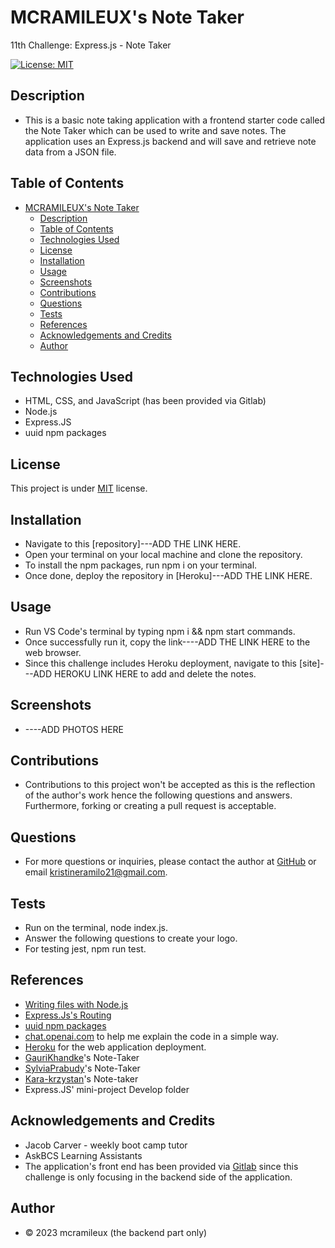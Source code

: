 # MCRAMILEUX's Note Taker
11th Challenge: Express.js - Note Taker

[![License: MIT](https://img.shields.io/badge/License-MIT-blue.svg)](https://opensource.org/licenses/MIT)

## Description
- This is a basic note taking application with a frontend starter code called the Note Taker which can be used to write and save notes. The application uses an Express.js backend and will save and retrieve note data from a JSON file.

## Table of Contents
- [MCRAMILEUX's Note Taker](#mcramileuxs-note-taker)
  - [Description](#description)
  - [Table of Contents](#table-of-contents)
  - [Technologies Used](#technologies-used)
  - [License](#license)
  - [Installation](#installation)
  - [Usage](#usage)
  - [Screenshots](#screenshots)
  - [Contributions](#contributions)
  - [Questions](#questions)
  - [Tests](#tests)
  - [References](#references)
  - [Acknowledgements and Credits](#acknowledgements-and-credits)
  - [Author](#author)

## Technologies Used
* HTML, CSS, and JavaScript (has been provided via Gitlab)
* Node.js
* Express.JS
* uuid npm packages

## License
This project is under [MIT](https://choosealicense.com/licenses/mit/) license.

## Installation
* Navigate to this [repository]---ADD THE LINK HERE.
* Open your terminal on your local machine and clone the repository.
* To install the npm packages, run npm i on your terminal.
* Once done, deploy the repository in [Heroku]---ADD THE LINK HERE.

## Usage
* Run VS Code's terminal by typing npm i && npm start commands.
* Once successfully run it, copy the link----ADD THE LINK HERE to the web browser.
* Since this challenge includes Heroku deployment, navigate to this [site]---ADD HEROKU LINK HERE to add and delete the notes.

## Screenshots 
* ----ADD PHOTOS HERE

## Contributions
* Contributions to this project won't be accepted as this is the reflection of the author's work hence the following questions and answers. Furthermore, forking or creating a pull request is acceptable.


## Questions
* For more questions or inquiries, please contact the author at [GitHub](https://github.com/mcramileux) or email kristineramilo21@gmail.com.
  
## Tests
* Run on the terminal, node index.js.
* Answer the following questions to create your logo.
* For testing jest, npm run test.

## References
* [Writing files with Node.js](https://nodejs.dev/en/learn/writing-files-with-nodejs/)
* [Express.Js's Routing](https://expressjs.com/en/guide/routing.html)
* [uuid npm packages](https://www.npmjs.com/package/uuid)
* [chat.openai.com](http://chat.openai.com) to help me explain the code in a simple way.
* [Heroku](https://devcenter.heroku.com/) for the web application deployment.
* [GauriKhandke](https://github.com/GauriKhandke/Note-Taker)'s Note-Taker
* [SylviaPrabudy](https://github.com/sylviaprabudy/note-taker/tree/master)'s Note-Taker
* [Kara-krzystan](https://github.com/kara-krzystan/note-taker)'s Note-taker 
* Express.JS' mini-project Develop folder

## Acknowledgements and Credits
- Jacob Carver - weekly boot camp tutor
- AskBCS Learning Assistants
- The application's front end has been provided via [Gitlab](https://git.bootcampcontent.com/University-of-Adelaide/UADEL-VIRT-FSF-PT-03-2023-U-LOLC/-/tree/main/11-Express/02-Challenge) since this challenge is only focusing in the backend side of the application.

## Author
- © 2023 mcramileux (the backend part only)
